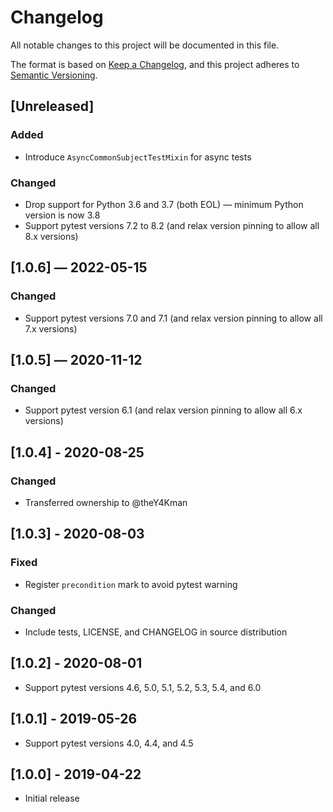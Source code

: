 # Changelog
All notable changes to this project will be documented in this file.

The format is based on [Keep a Changelog](https://keepachangelog.com/en/1.0.0/),
and this project adheres to [Semantic Versioning](https://semver.org/spec/v2.0.0.html).


## [Unreleased]
### Added
 - Introduce `AsyncCommonSubjectTestMixin` for async tests

### Changed
 - Drop support for Python 3.6 and 3.7 (both EOL) — minimum Python version is now 3.8
 - Support pytest versions 7.2 to 8.2 (and relax version pinning to allow all 8.x versions)


## [1.0.6] — 2022-05-15
### Changed
 - Support pytest versions 7.0 and 7.1 (and relax version pinning to allow all 7.x versions)


## [1.0.5] — 2020-11-12
### Changed
 - Support pytest version 6.1 (and relax version pinning to allow all 6.x versions)


## [1.0.4] - 2020-08-25
### Changed
 - Transferred ownership to @theY4Kman


## [1.0.3] - 2020-08-03
### Fixed
 - Register `precondition` mark to avoid pytest warning

### Changed
 - Include tests, LICENSE, and CHANGELOG in source distribution


## [1.0.2] - 2020-08-01
 - Support pytest versions 4.6, 5.0, 5.1, 5.2, 5.3, 5.4, and 6.0


## [1.0.1] - 2019-05-26
 - Support pytest versions 4.0, 4.4, and 4.5


## [1.0.0] - 2019-04-22
 - Initial release

